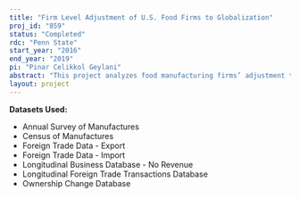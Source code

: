 ```yaml
---
title: "Firm Level Adjustment of U.S. Food Firms to Globalization"
proj_id: "859"
status: "Completed"
rdc: "Penn State"
start_year: "2016"
end_year: "2019"
pi: "Pinar Celikkol Geylani"
abstract: "This project analyzes food manufacturing firms’ adjustment to globalization by investigating the linkages among productivity, exports and imports, and the role of mergers and acquisitions on firms’ decisions to conduct arm’s length transactions as opposed to intra-firm trade. This project will shed light on the impact of trade in the following areas of the food manufacturing industry: (1) changes in product mix and product proliferation as well as changes in employment due to import competition and trade reforms; (2) the relationship between mergers and acquisitions and firms’ decisions to engage in arm’s length vs. intra-firm trade; (3) productivity differences between firms engaged in trade relative to those that are not; (4) innovation and product differentiation as engines for growth which promote competitiveness (measured as returns to factors of production). For the productivity estimation, this project applies a methodology to adjust the measurement of productivity by taking into consideration both simultaneity and omitted price variable biases. The industries where firms have differentiated products, as in the food manufacturing industry, have biased coefficient estimates using the general approach."
layout: project
---
```


**Datasets Used:**

  - Annual Survey of Manufactures 
  - Census of Manufactures 
  - Foreign Trade Data - Export 
  - Foreign Trade Data - Import 
  - Longitudinal Business Database - No Revenue 
  - Longitudinal Foreign Trade Transactions Database 
  - Ownership Change Database 

